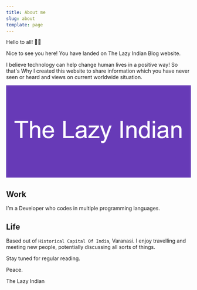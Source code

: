 ```yaml
---
title: About me
slug: about
template: page
---
```


Hello to all! 👋🏽


Nice to see you here! You have landed on The Lazy Indian Blog website.

I believe technology can help change human lives in a positive way! So that's Why I created this website to share information which you have never seen or heard and views on current worldwide situation.

![Me](../images/The_Lazy_Indian.png)

## Work

I’m a Developer who codes in multiple programming languages.

## Life

Based out of `Historical Capital Of India`, Varanasi. I enjoy travelling and meeting new people, potentially discussing all sorts of things.

Stay tuned for regular reading.

Peace.

The Lazy Indian